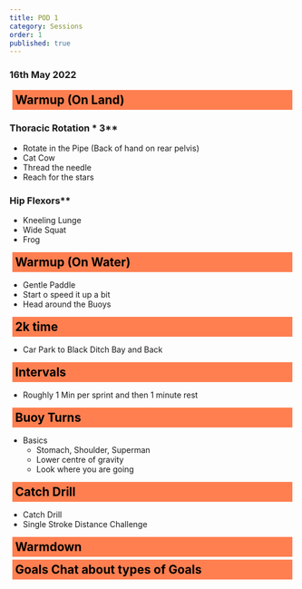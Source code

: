 ```yaml
---
title: POD 1
category: Sessions
order: 1
published: true
---
```


<style>
h2 {
  color: black;
  margin: 5px;
  padding: 5px;
  background-color: coral
    
}
</style>

### 16th May 2022


## Warmup (On Land) 
### Thoracic Rotation * 3** 
- Rotate in the Pipe (Back of hand on rear pelvis)
- Cat Cow
- Thread the needle
- Reach for the stars

### Hip Flexors**
- Kneeling Lunge
- Wide Squat
- Frog

  
## Warmup (On Water)
- Gentle Paddle
- Start o speed it up a bit
-   Head around the Buoys  

## 2k time   
- Car Park to Black Ditch Bay and Back  

## Intervals   
- Roughly 1 Min per sprint and then 1 minute rest  

## Buoy Turns   
- Basics
   - Stomach, Shoulder, Superman
   - Lower centre of gravity
   - Look where you are going  

## Catch Drill   
- Catch Drill 
- Single Stroke Distance Challenge  

## Warmdown     

## Goals   Chat about types of Goals

